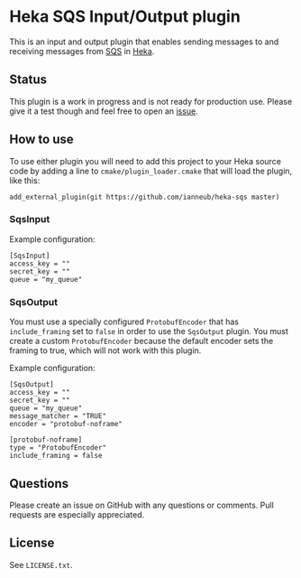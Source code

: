 # Heka SQS Input/Output plugin

This is an input and output plugin that enables sending messages to and receiving messages from [SQS](http://aws.amazon.com/sqs/) in [Heka](https://github.com/mozilla-services/heka).

## Status

This plugin is a work in progress and is not ready for production use. Please give it a test though and feel free to open an [issue](https://github.com/ianneub/heka-sqs/issues).

## How to use

To use either plugin you will need to add this project to your Heka source code by adding a line to `cmake/plugin_loader.cmake` that will load the plugin, like this:

    add_external_plugin(git https://github.com/ianneub/heka-sqs master)


### SqsInput

Example configuration:

    [SqsInput]
    access_key = ""
    secret_key = ""
    queue = "my_queue"

### SqsOutput

You must use a specially configured `ProtobufEncoder` that has `include_framing` set to `false` in order to use the `SqsOutput` plugin. You must create a custom `ProtobufEncoder` because the default encoder sets the framing to true, which will not work with this plugin.

Example configuration:

    [SqsOutput]
    access_key = ""
    secret_key = ""
    queue = "my_queue"
    message_matcher = "TRUE"
    encoder = "protobuf-noframe"
    
    [protobuf-noframe]
    type = "ProtobufEncoder"
    include_framing = false
    
## Questions

Please create an issue on GitHub with any questions or comments. Pull requests are especially appreciated.

## License

See `LICENSE.txt`.
